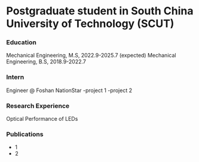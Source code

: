# Postgraduate student in South China University of Technology (SCUT)

### Education
Mechanical Engineering, M.S, 2022.9-2025.7 (expected)
Mechanical Engineering, B.S, 2018.9-2022.7
### Intern
Engineer @ Foshan NationStar
-project 1
-project 2

### Research Experience
Optical Performance of LEDs

### Publications
- 1
- 2
